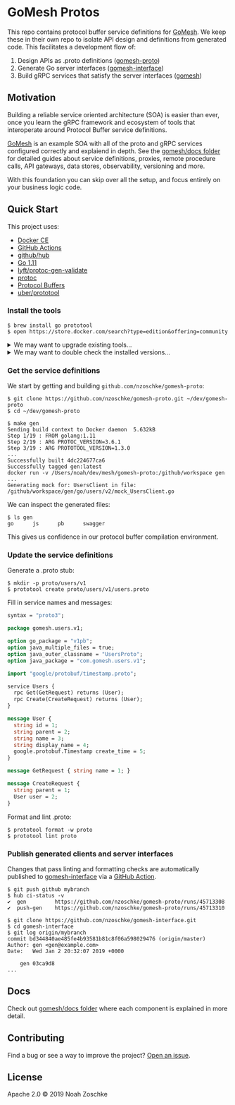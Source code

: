 # GoMesh Protos

This repo contains protocol buffer service definitions for [GoMesh](https://github.com/nzoschke/gomesh). We keep these in their own repo to isolate API design and definitions from generated code. This facilitates a development flow of:

1. Design APIs as .proto definitions ([gomesh-proto](https://github.com/nzoschke/gomesh-proto))
2. Generate Go server interfaces ([gomesh-interface](https://github.com/nzoschke/gomesh-interface))
3. Build gRPC services that satisfy the server interfaces ([gomesh](https://github.com/nzoschke/gomesh))

## Motivation

Building a reliable service oriented architecture (SOA) is easier than ever, once you learn the gRPC framework and ecosystem of tools that interoperate around Protocol Buffer service definitions.

[GoMesh](https://github.com/nzoschke/gomesh) is an example SOA with all of the proto and gRPC services configured correctly and explaiend in depth. See the [gomesh/docs folder](https://github.com/nzoschke/gomesh/tree/master/docs) for detailed guides about service definitions, proxies, remote procedure calls, API gateways, data stores, observability, versioning and more.

With this foundation you can skip over all the setup, and focus entirely on your business logic code.

## Quick Start

This project uses:

- [Docker CE](https://www.docker.com/community-edition)
- [GitHub Actions](https://developer.github.com/actions/)
- [github/hub](https://github.com/github/hub)
- [Go 1.11](https://golang.org/)
- [lyft/protoc-gen-validate](https://github.com/lyft/protoc-gen-validate)
- [protoc](https://github.com/protocolbuffers/protobuf)
- [Protocol Buffers](https://developers.google.com/protocol-buffers/)
- [uber/prototool](https://github.com/uber/prototool)

### Install the tools

```console
$ brew install go prototool
$ open https://store.docker.com/search?type=edition&offering=community
```

<details>
<summary>We may want to upgrade existing tools...</summary>
&nbsp;

```console
$ brew upgrade go prototool
```
</details>

<details>
<summary>We may want to double check the installed versions...</summary>
&nbsp;

```console
$ docker version
Client: Docker Engine - Community
 Version:           18.09.0
 API version:       1.39
 Go version:        go1.10.4
 Git commit:        4d60db4
 Built:             Wed Nov  7 00:47:43 2018
 OS/Arch:           darwin/amd64
 Experimental:      false

Server: Docker Engine - Community
 Engine:
  Version:          18.09.0
  API version:      1.39 (minimum version 1.12)
  Go version:       go1.10.4
  Git commit:       4d60db4
  Built:            Wed Nov  7 00:55:00 2018
  OS/Arch:          linux/amd64
  Experimental:     false

$ go version
go version go1.11.4 darwin/amd64

$ prototool version
Version:                 1.3.0
Default protoc version:  3.6.1
Go version:              go1.11
Built:                   Mon Sep 17 17:46:54 UTC 2018
OS/Arch:                 darwin/amd64
```
</details>

### Get the service definitions

We start by getting and building `github.com/nzoschke/gomesh-proto`:

```console
$ git clone https://github.com/nzoschke/gomesh-proto.git ~/dev/gomesh-proto
$ cd ~/dev/gomesh-proto

$ make gen
Sending build context to Docker daemon  5.632kB
Step 1/19 : FROM golang:1.11
Step 2/19 : ARG PROTOC_VERSION=3.6.1
Step 3/19 : ARG PROTOTOOL_VERSION=1.3.0
...
Successfully built 4dc224677ca6
Successfully tagged gen:latest
docker run -v /Users/noah/dev/mesh/gomesh-proto:/github/workspace gen
...
Generating mock for: UsersClient in file: /github/workspace/gen/go/users/v2/mock_UsersClient.go
```

We can inspect the generated files:

```console
$ ls gen
go      js      pb      swagger
```

This gives us confidence in our protocol buffer compilation environment.

### Update the service definitions

Generate a .proto stub:

```console
$ mkdir -p proto/users/v1
$ prototool create proto/users/v1/users.proto
```

Fill in service names and messages:

```proto
syntax = "proto3";

package gomesh.users.v1;

option go_package = "v1pb";
option java_multiple_files = true;
option java_outer_classname = "UsersProto";
option java_package = "com.gomesh.users.v1";

import "google/protobuf/timestamp.proto";

service Users {
  rpc Get(GetRequest) returns (User);
  rpc Create(CreateRequest) returns (User);
}

message User {
  string id = 1;
  string parent = 2;
  string name = 3;
  string display_name = 4;
  google.protobuf.Timestamp create_time = 5;
}

message GetRequest { string name = 1; }

message CreateRequest {
  string parent = 1;
  User user = 2;
}
```

Format and lint .proto:

```console
$ prototool format -w proto
$ prototool lint proto
```

### Publish generated clients and server interfaces

Changes that pass linting and formatting checks are automatically published to [gomesh-interface](https://github.com/nzoschke/gomesh-interface) via a [GitHub Action](https://developer.github.com/actions/).

```shell
$ git push github mybranch
$ hub ci-status -v
✔︎	gen     	https://github.com/nzoschke/gomesh-proto/runs/45713308
✔︎	push-gen	https://github.com/nzoschke/gomesh-proto/runs/45713310
```

```shell
$ git clone https://github.com/nzoschke/gomesh-interface.git
$ cd gomesh-interface
$ git log origin/mybranch
commit bd344840ae485fe4b93581b81c8f06a598029476 (origin/master)
Author: gen <gen@example.com>
Date:   Wed Jan 2 20:32:07 2019 +0000

    gen 03ca9d8
...
```

## Docs

Check out [gomesh/docs folder](https://github.com/nzoschke/gomesh/tree/master/docs) where each component is explained in more detail.

## Contributing

Find a bug or see a way to improve the project? [Open an issue](https://github.com/nzoschke/gomesh-proto/issues).

## License

Apache 2.0 © 2019 Noah Zoschke